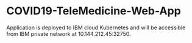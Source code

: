 # COVID19-TeleMedicine-Web-App

Application is deployed to IBM cloud Kubernetes and will be accessible from IBM private network at 10.144.212.45:32750.
